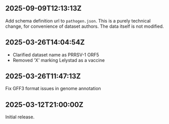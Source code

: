 ## 2025-09-09T12:13:13Z

Add schema definition url to `pathogen.json`. This is a purely technical change, for convenience of dataset authors. The data itself is not modified.

## 2025-03-26T14:04:54Z

 - Clarified dataset name as PRRSV-1 ORF5
 - Removed 'X' marking Lelystad as a vaccine


## 2025-03-26T11:47:13Z

Fix GFF3 format issues in genome annotation


## 2025-03-12T21:00:00Z

Initial release.
